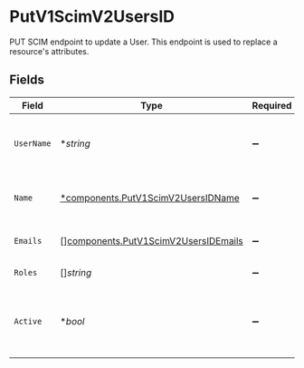 # PutV1ScimV2UsersID

PUT SCIM endpoint to update a User. This endpoint is used to replace a resource's attributes.


## Fields

| Field                                                                                        | Type                                                                                         | Required                                                                                     | Description                                                                                  |
| -------------------------------------------------------------------------------------------- | -------------------------------------------------------------------------------------------- | -------------------------------------------------------------------------------------------- | -------------------------------------------------------------------------------------------- |
| `UserName`                                                                                   | **string*                                                                                    | :heavy_minus_sign:                                                                           | A service provider's unique identifier for the user                                          |
| `Name`                                                                                       | [*components.PutV1ScimV2UsersIDName](../../models/components/putv1scimv2usersidname.md)      | :heavy_minus_sign:                                                                           | The components of the user's name                                                            |
| `Emails`                                                                                     | [][components.PutV1ScimV2UsersIDEmails](../../models/components/putv1scimv2usersidemails.md) | :heavy_minus_sign:                                                                           | Email addresses for the User                                                                 |
| `Roles`                                                                                      | []*string*                                                                                   | :heavy_minus_sign:                                                                           | Roles for the User                                                                           |
| `Active`                                                                                     | **bool*                                                                                      | :heavy_minus_sign:                                                                           | Boolean that represents whether user is active                                               |